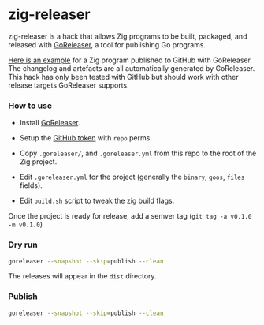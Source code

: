# zig-releaser

zig-releaser is a hack that allows Zig programs to be built, packaged, and released with [GoReleaser](https://goreleaser.com), a tool for publishing Go programs.

[Here is an example](https://github.com/knadh/csv2json/releases) for a Zig program published to GitHub with GoReleaser. The changelog and artefacts are all automatically generated by GoReleaser. This hack has only been tested with GitHub but should work with other release targets GoReleaser supports.

### How to use

- Install [GoReleaser](https://goreleaser.com/install/).
- Setup the [GitHub token](https://github.com/settings/tokens/new) with `repo` perms.


- Copy `.goreleaser/`, and `.goreleaser.yml` from this repo to the root of the Zig project.
- Edit `.goreleaser.yml` for the project (generally the `binary`, `goos`, `files` fields).
- Edit `build.sh` script to tweak the zig build flags.

Once the project is ready for release, add a semver tag (`git tag -a v0.1.0 -m v0.1.0`)

### Dry run

```sh
goreleaser --snapshot --skip=publish --clean
```

The releases will appear in the `dist` directory.

### Publish

```sh
goreleaser --snapshot --skip=publish --clean
```
